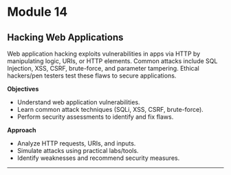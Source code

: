 # Module 14

## Hacking Web Applications
Web application hacking exploits vulnerabilities in apps via HTTP by manipulating logic, URIs, or HTTP elements. Common attacks include SQL Injection, XSS, CSRF, brute-force, and parameter tampering. Ethical hackers/pen testers test these flaws to secure applications.

**Objectives**
- Understand web application vulnerabilities.
- Learn common attack techniques (SQLi, XSS, CSRF, brute-force).
- Perform security assessments to identify and fix flaws.

**Approach**
- Analyze HTTP requests, URIs, and inputs.
- Simulate attacks using practical labs/tools.
- Identify weaknesses and recommend security measures.

---

